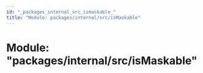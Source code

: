 ```yaml
---
id: "_packages_internal_src_ismaskable_"
title: "Module: packages/internal/src/isMaskable"
---
```


# Module: "packages/internal/src/isMaskable"
